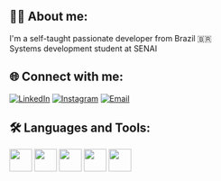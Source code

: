 ## 👩‍💻 About me:
I'm a self-taught passionate developer from Brazil 🇧🇷  
Systems development student at SENAI

## 🌐 Connect with me:

[![LinkedIn](https://img.shields.io/badge/LinkedIn-0A66C2?style=for-the-badge&logo=linkedin&logoColor=white)](https://www.linkedin.com/in/matheus-picolli-2606a12a2/) 
[![Instagram](https://img.shields.io/badge/Instagram-E4405F?style=for-the-badge&logo=instagram&logoColor=white)](https://www.instagram.com/mpicolli__/) 
[![Email](https://img.shields.io/badge/Gmail-EA4335.svg?style=for-the-badge&logo=Gmail&logoColor=white)](oliveira.matheuspicolli@gmail.com)

## 🛠 Languages and Tools:

<p align="left">
  <img src="https://img.icons8.com/color/48/000000/react-native.png" width="40" height="40"/>
  <img src="https://img.icons8.com/color/48/000000/html-5--v1.png" width="40" height="40"/>
  <img src="https://img.icons8.com/color/48/000000/css3.png" width="40" height="40"/>
  <img src="https://img.icons8.com/color/48/000000/javascript--v1.png" width="40" height="40"/>
  <img src="https://img.icons8.com/color/48/bootstrap.png" width="40" height="40"/>
</p>
